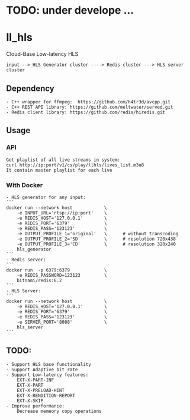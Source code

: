 # TODO: under develope ...

# ll_hls
Cloud-Base Low-latency HLS

    input --> HLS Generator cluster ----> Redis cluster ---> HLS server cluster
## Dependency
    - C++ wrapper for ffmpeg:  https://github.com/h4tr3d/avcpp.git 
    - C++ REST API library: https://github.com/meltwater/served.git 
    - Redis client library: https://github.com/redis/hiredis.git
## Usage
### API
    Get playlist of all live streams in system:
    curl http://ip:port/v1/cs/play/llhls/lives_list.m3u8
    It contain master playlist for each live 

### With Docker
    - HLS generator for any input:
    ```
    docker run --network host            \
        -e INPUT_URL='rtsp://ip:port'    \
        -e REDIS_HOST='127.0.0.1'        \
        -e REDIS_PORT='6379'             \
        -e REDIS_PASS='123123'           \
        -e OUTPUT_PROFILE_1='original'   \      # without transcoding
        -e OUTPUT_PROFILE_2='SD'         \      # resolution 720x438
        -e OUTPUT_PROFILE_3='CD'         \      # resolution 320x240
        hls_generator
    ```
    - Redis server:
    ```
    docker run  -p 6379:6379             \
        -e REDIS_PASSWORD=123123         \
        bitnami/redis:6.2
    ```
    - HLS Server:
    ```
    docker run --network host            \
        -e REDIS_HOST='127.0.0.1'        \
        -e REDIS_PORT='6379'             \
        -e REDIS_PASS='123123'           \
        -e SERVER_PORT='8088'            \ 
        hls_server
    ```
## TODO:
    - Support HLS base functionality
    - Support Adaptive bit rate
    - Support Low-latency features: 
        EXT-X-PART-INF
        EXT-X-PART
        EXT-X-PRELOAD-HINT
        EXT-X-RENDITION-REPORT
        EXT-X-SKIP
    - Improve performance:
        Decrease memeory copy operations
